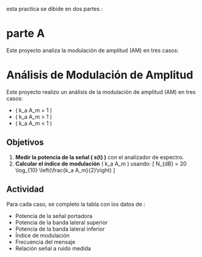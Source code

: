 esta practica se dibide en dos partes :

#                                                                          parte A
Este proyecto analiza la modulación de amplitud (AM) en tres casos:

# Análisis de Modulación de Amplitud

Este proyecto realizo un análisis de la modulación de amplitud (AM) en tres casos:

- \( k_a A_m = 1 \)
- \( k_a A_m > 1 \)
- \( k_a A_m < 1 \)

## Objetivos

1. **Medir la potencia de la señal \( s(t) \)** con el analizador de espectro.
2. **Calcular el índice de modulación** \( k_a A_m \) usando:
   \[
   N_{dB} = 20 \log_{10} \left(\frac{k_a A_m}{2}\right)
   \]

## Actividad

Para cada caso, se completo la tabla con los datos de : 
- Potencia de la señal portadora
- Potencia de la banda lateral superior
- Potencia de la banda lateral inferior
- Índice de modulación
- Frecuencia del mensaje
- Relación señal a ruido medida
